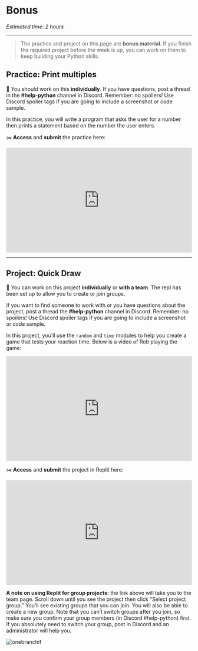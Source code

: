 # Bonus

_Estimated time: 2 hours_

---

> The practice and project on this page are **bonus material**. If you finish the required project before the week is up, you can work on them to keep building your Python skills.

## Practice: Print multiples

<aside>

📌 You should work on this **individually**. If you have questions, post a thread in the **#help-python** channel in Discord. Remember: no spoilers! Use Discord spoiler tags if you are going to include a screenshot or code sample.

</aside>

In this practice, you will write a program that asks the user for a number then prints a statement based on the number the user enters.

<aside>

✂️ **Access** and **submit** the practice here: <div style="position: relative; padding-bottom: 56.25%; height: 0;"><iframe src="https://replit.com/team/kibo-fpwp6/Print-multiples" frameborder="0" webkitallowfullscreen mozallowfullscreen allowfullscreen style="position: absolute; top: 0; left: 0; width: 100%; height: 100%;"></iframe></div>

</aside>

---

## Project: Quick Draw

<aside>

📌 You can work on this project **individually** or **with a team**. The repl has been set up to allow you to create or join groups.

If you want to find someone to work with or you have questions about the project, post a thread the **#help-python** channel in Discord. Remember: no spoilers! Use Discord spoiler tags if you are going to include a screenshot or code sample.

</aside>

In this project, you'll use the `random` and `time` modules to help you create a game that tests your reaction time. Below is a video of Rob playing the game:

<div style="position: relative; padding-bottom: 56.25%; height: 0;"><iframe src="https://www.loom.com/embed/604d7be55d1f43aa97919cb3862c6191" frameborder="0" webkitallowfullscreen mozallowfullscreen allowfullscreen style="position: absolute; top: 0; left: 0; width: 100%; height: 100%;"></iframe></div>

<aside>

✂️ **Access** and **submit** the project in Replit here: <div style="position: relative; padding-bottom: 56.25%; height: 0;"><iframe src="https://replit.com/team/kibo-fpwp6/Bonus-Quick-Draw-Project" frameborder="0" webkitallowfullscreen mozallowfullscreen allowfullscreen style="position: absolute; top: 0; left: 0; width: 100%; height: 100%;"></iframe></div>

</aside>

**A note on using Replit for group projects:** the link above will take you to the team page. Scroll down until you see the project then click “Select project group.” You’ll see existing groups that you can join. You will also be able to create a new group. Note that you can’t switch groups after you join, so make sure you confirm your group members (in Discord #help-python) first. If you absolutely need to switch your group, post in Discord and an administrator will help you.

![onebranchif](/future-proof-with-python/conditionals/group-project.png)
